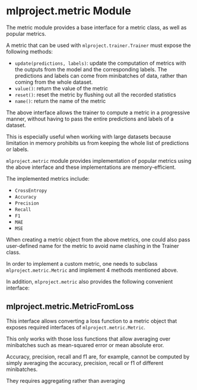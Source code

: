 # mlproject.metric Module

The metric module provides a base interface for a metric class, as well as popular metrics.

A metric that can be used with `mlproject.trainer.Trainer` must expose the following methods:

- `update(predictions, labels)`: update the computation of metrics with the outputs from the model and the corresponding labels.
  The predictions and labels can come from minibatches of data, rather than coming from the whole dataset.
- `value()`: return the value of the metric
- `reset()`: reset the metric by flushing out all the recorded statistics
- `name()`: return the name of the metric

The above interface allows the trainer to compute a metric in a progressive manner, without having to pass the entire predictions and labels of a dataset.

This is especially useful when working with large datasets because limitation in memory prohibits us from keeping the whole list of predictions or labels.

`mlproject.metric` module provides implementation of popular metrics using the above interface and these implementations are memory-efficient. 

The implemented metrics include:

- `CrossEntropy`
- `Accuracy`
- `Precision`
- `Recall`
- `F1`
- `MAE`
- `MSE`

When creating a metric object from the above metrics, one could also pass user-defined name for the metric to avoid name clashing in the Trainer class.

In order to implement a custom metric, one needs to subclass `mlproject.metric.Metric` and implement 4 methods mentioned above.

In addition, `mlproject.metric` also provides the following convenient interface:

## mlproject.metric.MetricFromLoss

This interface allows converting a loss function to a metric object that exposes required interfaces of `mlproject.metric.Metric`. 

This only works with those loss functions that allow averaging over minibatches such as mean-squared error or mean absolute eror.

Accuracy, precision, recall and f1 are, for example, cannot be computed by simply averaging the accuracy, precision, recall or f1 of different minibatches.

They requires aggregating rather than averaging
